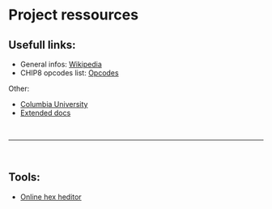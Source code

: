 # Project ressources

## Usefull links:

- General infos: [Wikipedia](https://en.wikipedia.org/wiki/CHIP-8)
- CHIP8 opcodes list: [Opcodes](http://johnearnest.github.io/Octo/docs/chip8ref.pdf)

Other:
- [Columbia University](http://www.cs.columbia.edu/~sedwards/classes/2016/4840-spring/designs/Chip8.pdf)
- [Extended docs](http://devernay.free.fr/hacks/chip8/C8TECH10.HTM)

<br />

----

<br />

## Tools:

- [Online hex heditor](https://hexed.it/)
